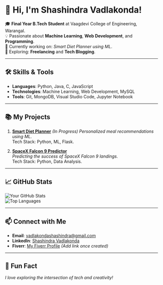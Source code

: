 # 👋 Hi, I'm Shashindra Vadlakonda!

🎓 **Final Year B.Tech Student** at Vaagdevi College of Engineering, Warangal.  
💡 Passionate about **Machine Learning**, **Web Development**, and **Programming**.  
🚀 Currently working on: *Smart Diet Planner using ML*.  
🌱 Exploring: **Freelancing** and **Tech Blogging**.  

---

## 🛠️ Skills & Tools
- **Languages**: Python, Java, C, JavaScript  
- **Technologies**: Machine Learning, Web Development, MySQL  
- **Tools**: Git, MongoDB, Visual Studio Code, Jupyter Notebook  

---

## 📚 My Projects
1. **[Smart Diet Planner](#)**  *(In Progress)*
   *Personalized meal recommendations using ML.*  
   Tech Stack: Python, ML, Flask.  

2. **[SpaceX Falcon 9 Predictor](#)**  
   *Predicting the success of SpaceX Falcon 9 landings.*  
   Tech Stack: Python, Data Analysis.  
 

---

## 📈 GitHub Stats
![Your GitHub Stats](https://github-readme-stats.vercel.app/api?username=ShashindraVadlakonda&show_icons=true&theme=radical)  
![Top Languages](https://github-readme-stats.vercel.app/api/top-langs/?username=ShashindraVadlakonda&layout=compact&theme=radical)  

---

## 📫 Connect with Me
- **Email**: vadlakondashashindra@gmail.com  
- **LinkedIn**: [Shashindra Vadlakonda](https://www.linkedin.com/in/shashindra-vadlakonda/)  
- **Fiverr**: [My Fiverr Profile](https://www.fiverr.com/) *(Add link once created)*  

---

## 🌟 Fun Fact
*I love exploring the intersection of tech and creativity!*

